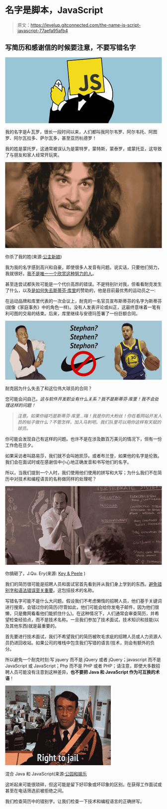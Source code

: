 # 名字是脚本，JavaScript

> 原文：<https://levelup.gitconnected.com/the-name-is-script-javascript-77aefa95afb4>

## 写简历和感谢信的时候要注意，不要写错名字

![](img/75777d96b9a85383d3b318a637726a52.png)

我的名字是Á·瓦罗，很长一段时间以来，人们都叫我阿尔韦罗、阿尔韦托、阿图罗、阿尔瓦拉多、萨尔瓦多，甚至亚历杭德罗！

我的姓是蒙托罗，这通常被误认为是蒙特罗，蒙特斯，蒙泰罗，或蒙托亚，这导致了与朋友和家人经常开玩笑。

![](img/184e450dd285f1dd9c19dc2091220975.png)

你杀了我的姓(来源:[公主新娘](https://www.imdb.com/title/tt0093779/))

我为我的名字感到高兴和自豪，即使很多人发音有问题。说实话，只要他们努力，我就很好。[我不是唯一一个欣赏这种努力的人](https://ideas.ted.com/have-you-mispronounced-someones-name-heres-what-to-do-next/)。

甚至连尝试都失败可能是一个代价高昂的错误。不是特别针对我，但看看耐克发生了什么，以及[是如何失去斯蒂芬·库里](https://www.nbcsports.com/washington/washington-wizards/nike-lost-curry-under-armour-embarrassing-fashion-report)的赞助的，他是目前最优秀的运动员之一:

在运动品牌和库里代表的一次会议上，耐克的一名官员宣布斯蒂芬的名字为斯蒂芬(就像《家庭事务》中的角色一样)。没有人发表评论或纠正，这最终意味着一笔有利可图的交易的结束。后来，库里继续与安德玛签署了一份巨额合同。

![](img/dd42b7ead97b962cf349f4836b0c7794.png)

耐克因为什么失去了和这位伟大球员的合同？

您可能会问自己，*这与软件开发职业有什么关系？我不是斯蒂芬·库里！我不会处理这样的问题！*

> *注意。如果你碰巧是斯蒂芬·库里…嗨！我是你的大粉丝！你在看网站开发人员的帖子做什么？不管怎样，加入马刺吧。我们队里可以用你这样有天赋的球员。*

你可能会发现自己有这样的问题。也许不是在涉及数百万美元的情况下，但有一份工作危在旦夕。

如果采访者叫路易莎，我们就不会叫她凯莎。或者布兰登，如果他的名字是伦敦。我们会在面试时或在感谢信中小心地正确发音和书写他们的名字。

所以，当我们提到一个人时，我们使用他们使用的拼写和大写；为什么我们不在简历中对技术和编程语言的名称做同样的处理呢？

![](img/791b7970473bf51e48b82b45adba2f8b.png)

你搞砸了，J.Qu. Ery(来源: [Key & Peele](https://www.youtube.com/watch?v=Dd7FixvoKBw) )

我们的简历很可能是招聘人员和面试官首先看到并从我们身上学到的东西。[避免错别字和语法错误至关重要](https://www.monster.com/career-advice/article/Avoid-the-Top-10-Resume-Mistakes)。这包括技术的名称。

写错名字可能不是什么大问题。假设我们不考虑懒惰的招聘人员，他们基于关键词进行搜索，会错过你的简历(尽管如此，他们可能会给你发电子邮件，因为他们很懒，只是撒网看看他们能抓住什么)。在这种情况下，人们通常会审查简历，并希望检查经验点，而不是技术名称。一旦我们参加了技术面试，技术知识和技能(以及其他东西)就是最重要的。

首先要进行技术面试，我们不希望我们的简历被吹毛求疵的招聘人员或人力资源人员扔进回收站。如果公司的堆栈中包含我们写错的语言/技术，则会有额外的负分。

所以避免一个耐克时刻:写 jquery 而不是 jQuery 或者 jQuery；javascript 而不是 JavaScript 或 JavaScript；Php 而不是 PHP 或者 PHP；请注意，即使大多数招聘人员可能没有注意到这种差异，**也不要把 Java 和 JavaScript 作为可互换的术语**！

![](img/0382840c2de1206e0e7e9d65d3356344.png)

混合 Java 和 JavaScript(来源:[公园和娱乐](https://www.imdb.com/title/tt1266020/)

这听起来可能很琐碎，但这可能是留下好印象或坏印象的区别。在获得工作面试或甚至在电话筛选前被拒绝之间。

我们检查简历中的错别字。让我们检查一下技术和编程语言的正确拼写。